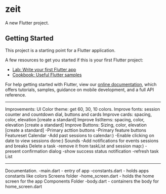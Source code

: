 # zeit

A new Flutter project.

## Getting Started

This project is a starting point for a Flutter application.

A few resources to get you started if this is your first Flutter project:

- [Lab: Write your first Flutter app](https://flutter.dev/docs/get-started/codelab)
- [Cookbook: Useful Flutter samples](https://flutter.dev/docs/cookbook)

For help getting started with Flutter, view our
[online documentation](https://flutter.dev/docs), which offers tutorials,
samples, guidance on mobile development, and a full API reference.

******************************************************************
Improvements:
UI
Color theme: get 60, 30, 10 colors.
Improve fonts: session counter and countdown dial, buttons and cards
Improve cards: spacing, color, elevation [create a standard]
Improve listItems: spacing, color, elevation [create a standard]
Improve Buttons: Sizing, color, elevation [create a standard]
    -Primary acttion buttons
    -Primary feature buttons
Featureset
Calendar
    -Add past sessions to calendar:)
    -Enable clicking on date to view sessions done:)
Sounds
    -Add notifications for events sessions and breaks
Delete a task
    -remove it from taskList and session map:)
    -present confirmation dialog
    -show success status notification
    -refresh task List

******************************************************************
Documentation.
-main.dart - entry of app
-constants.dart - holds apps constants like colors
Screens folder
    -home_screen.dart - holds the home screen for the app
Components Folder
    -body.dart - containers the body for home_screen.dart